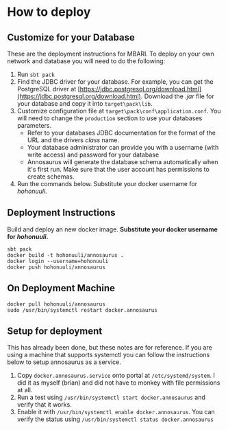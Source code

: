 # How to deploy

## Customize for your Database

These are the deployment instructions for MBARI. To deploy on your own network and database you will need to do the following:

1. Run `sbt pack`
2. Find the JDBC driver for your database. For example, you can get the PostgreSQL driver at [https://jdbc.postgresql.org/download.html](https://jdbc.postgresql.org/download.html). Download the _.jar_ file for your database and copy it into `target\pack\lib`.
3. Customize configuration file at `target\pack\conf\application.conf`. You will need to change the `production` section to use your databases parameters. 
    - Refer to your databases JDBC documentation for the format of the URL and the drivers _class_ name. 
    - Your database administrator can provide you with a username (with write access) and password for your database
    - Annosaurus will generate the database schema automatically when it's first run. Make sure that the user account has permissions to create schemas.
4. Run the commands below. Substitute your docker username for _hohonuuli_.    


## Deployment Instructions

Build and deploy an new docker image. __Substitute your docker username for _hohonuuli_.__

```
sbt pack
docker build -t hohonuuli/annosaurus .
docker login --username=hohonuuli
docker push hohonuuli/annosaurus
```

## On Deployment Machine

```
docker pull hohonuuli/annosaurus
sudo /usr/bin/systemctl restart docker.annosaurus
```

## Setup for deployment

This has already been done, but these notes are for reference. If you are using a machine that supports systemctl you can follow the instructions below to setup annosaurus as a service.

1. Copy `docker.annosaurus.service` onto portal at `/etc/systemd/system`. I did it as myself (brian) and did not have to monkey with file permissions at all.
2. Run a test using `/usr/bin/systemctl start docker.annosaurus` and verify that it works.
3. Enable it with `/usr/bin/systemctl enable docker.annosaurus`. You can verify the status using `/usr/bin/systemctl status docker.annosaurus`